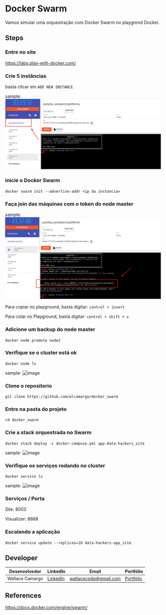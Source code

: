 # Docker Swarm

Vamos simular uma orquestração com Docker Swarm no playgrond Docker.

## Steps
### Entre no site 
https://labs.play-with-docker.com/

### Crie 5 instâncias
basta clicar em ```ADD NEW INSTANCE```

sample:
![image](assets/instances.png)

### inicie o Docker Swarm
```
docker swarm init --advertise-addr <ip da instancia> 
```

### Faça join das máquinas com o token do node master
sample:
![image](assets/token.png)

Para copiar no playground, basta digitar:
```control + insert```

Para colar no Playground, basta digitar:
```control + shift + v```

### Adicione um backup do node master
```
docker node promote node2
```
### Verifique se o cluster está ok
```
docker node ls
```
sample:
![image](assets/cluster.png)

### Clone o repositorio
```
git clone https://github.com/wlcamargo/docker_swarm
```

### Entre na pasta do projeto 
```
cd docker_swarm
```

### Crie a stack orquestrada no Swarm
```
docker stack deploy -c docker-compose.yml app-data-hackers_site
```
sample:
![image](assets/deploy.png)

### Verifique os serviços rodando no cluster
```
docker service ls
```
sample:
![image](assets/service.png)

### Serviços / Porta

Site: 8003

Visualizer: 8888


### Escalando a aplicação
```
docker service update --replicas=10 data-hackers-app_site
```

## Developer
| Desenvolvedor      | LinkedIn                                   | Email                        | Portfólio                              |
|--------------------|--------------------------------------------|------------------------------|----------------------------------------|
| Wallace Camargo    | [LinkedIn](https://www.linkedin.com/in/wallace-camargo-35b615171/) | wallacecpdg@gmail.com        | [Portfólio](https://wlcamargo.github.io/)   |


## References

https://docs.docker.com/engine/swarm/
